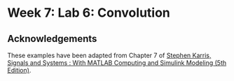 # Week 7: Lab 6: Convolution

## Acknowledgements

These examples have been adapted from Chapter 7 of 
<a href="http://site.ebrary.com/lib/swansea/docDetail.action?docID=10547416" target="_blank">Stephen Karris, Signals and Systems : With MATLAB Computing and Simulink Modeling (5th Edition)</a>.

